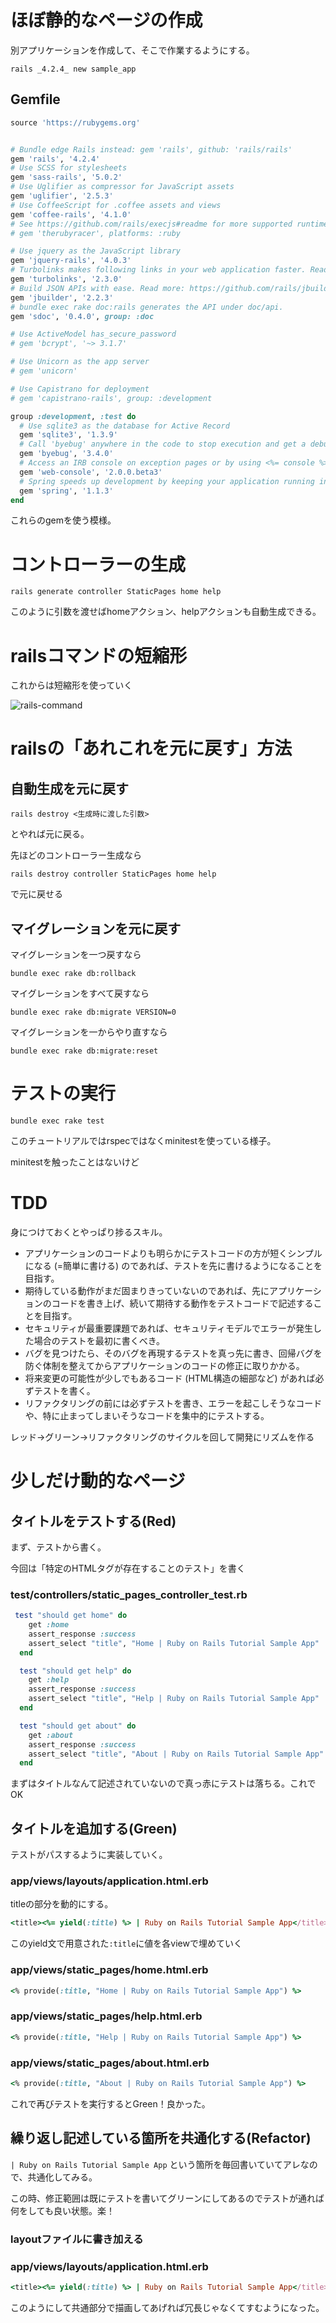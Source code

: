 # ほぼ静的なページの作成

別アプリケーションを作成して、そこで作業するようにする。

```
rails _4.2.4_ new sample_app
```

## Gemfile

```ruby
source 'https://rubygems.org'


# Bundle edge Rails instead: gem 'rails', github: 'rails/rails'
gem 'rails', '4.2.4'
# Use SCSS for stylesheets
gem 'sass-rails', '5.0.2'
# Use Uglifier as compressor for JavaScript assets
gem 'uglifier', '2.5.3'
# Use CoffeeScript for .coffee assets and views
gem 'coffee-rails', '4.1.0'
# See https://github.com/rails/execjs#readme for more supported runtimes
# gem 'therubyracer', platforms: :ruby

# Use jquery as the JavaScript library
gem 'jquery-rails', '4.0.3'
# Turbolinks makes following links in your web application faster. Read more: https://github.com/rails/turbolinks
gem 'turbolinks', '2.3.0'
# Build JSON APIs with ease. Read more: https://github.com/rails/jbuilder
gem 'jbuilder', '2.2.3'
# bundle exec rake doc:rails generates the API under doc/api.
gem 'sdoc', '0.4.0', group: :doc

# Use ActiveModel has_secure_password
# gem 'bcrypt', '~> 3.1.7'

# Use Unicorn as the app server
# gem 'unicorn'

# Use Capistrano for deployment
# gem 'capistrano-rails', group: :development

group :development, :test do
  # Use sqlite3 as the database for Active Record
  gem 'sqlite3', '1.3.9'
  # Call 'byebug' anywhere in the code to stop execution and get a debugger console
  gem 'byebug', '3.4.0'
  # Access an IRB console on exception pages or by using <%= console %> in views
  gem 'web-console', '2.0.0.beta3'
  # Spring speeds up development by keeping your application running in the background. Read more: https://github.com/rails/spring
  gem 'spring', '1.1.3'
end
```

これらのgemを使う模様。

# コントローラーの生成

```
rails generate controller StaticPages home help
```

このように引数を渡せばhomeアクション、helpアクションも自動生成できる。

# railsコマンドの短縮形

これからは短縮形を使っていく

![rails-command](rails-command.png)

# railsの「あれこれを元に戻す」方法

## 自動生成を元に戻す

```
rails destroy <生成時に渡した引数>
```

とやれば元に戻る。

先ほどのコントローラー生成なら

```
rails destroy controller StaticPages home help
```

で元に戻せる

## マイグレーションを元に戻す

マイグレーションを一つ戻すなら

```
bundle exec rake db:rollback
```

マイグレーションをすべて戻すなら

```
bundle exec rake db:migrate VERSION=0
```

マイグレーションを一からやり直すなら

```
bundle exec rake db:migrate:reset
```

# テストの実行

```
bundle exec rake test
```

このチュートリアルではrspecではなくminitestを使っている様子。

minitestを触ったことはないけど

# TDD

身につけておくとやっぱり捗るスキル。

* アプリケーションのコードよりも明らかにテストコードの方が短くシンプルになる (=簡単に書ける) のであれば、テストを先に書けるようになることを目指す。
* 期待している動作がまだ固まりきっていないのであれば、先にアプリケーションのコードを書き上げ、続いて期待する動作をテストコードで記述することを目指す。
* セキュリティが最重要課題であれば、セキュリティモデルでエラーが発生した場合のテストを最初に書くべき。
* バグを見つけたら、そのバグを再現するテストを真っ先に書き、回帰バグを防ぐ体制を整えてからアプリケーションのコードの修正に取りかかる。
* 将来変更の可能性が少しでもあるコード (HTML構造の細部など) があれば必ずテストを書く。
* リファクタリングの前には必ずテストを書き、エラーを起こしそうなコードや、特に止まってしまいそうなコードを集中的にテストする。

レッド→グリーン→リファクタリングのサイクルを回して開発にリズムを作る

# 少しだけ動的なページ

## タイトルをテストする(Red)

まず、テストから書く。

今回は「特定のHTMLタグが存在することのテスト」を書く

### test/controllers/static_pages_controller_test.rb

```ruby
 test "should get home" do
    get :home
    assert_response :success
    assert_select "title", "Home | Ruby on Rails Tutorial Sample App"
  end

  test "should get help" do
    get :help
    assert_response :success
    assert_select "title", "Help | Ruby on Rails Tutorial Sample App"
  end

  test "should get about" do
    get :about
    assert_response :success
    assert_select "title", "About | Ruby on Rails Tutorial Sample App"
  end
```

まずはタイトルなんて記述されていないので真っ赤にテストは落ちる。これでOK

## タイトルを追加する(Green)

テストがパスするように実装していく。

### app/views/layouts/application.html.erb

titleの部分を動的にする。

```ruby
<title><%= yield(:title) %> | Ruby on Rails Tutorial Sample App</title>
```

このyield文で用意された`:title`に値を各viewで埋めていく

### app/views/static_pages/home.html.erb

```ruby
<% provide(:title, "Home | Ruby on Rails Tutorial Sample App") %>
```

### app/views/static_pages/help.html.erb

```ruby
<% provide(:title, "Help | Ruby on Rails Tutorial Sample App") %>
```

### app/views/static_pages/about.html.erb

```ruby
<% provide(:title, "About | Ruby on Rails Tutorial Sample App") %>
```

これで再びテストを実行するとGreen！良かった。

## 繰り返し記述している箇所を共通化する(Refactor)

`| Ruby on Rails Tutorial Sample App` という箇所を毎回書いていてアレなので、共通化してみる。

この時、修正範囲は既にテストを書いてグリーンにしてあるのでテストが通れば何をしても良い状態。楽！

### layoutファイルに書き加える

### app/views/layouts/application.html.erb

```ruby
<title><%= yield(:title) %> | Ruby on Rails Tutorial Sample App</title>
```

このようにして共通部分で描画してあげれば冗長じゃなくてすむようになった。
